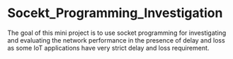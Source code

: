 # Socekt_Programming_Investigation
The goal of this mini project is to use socket programming for investigating and evaluating the network performance in the presence of delay and loss as some IoT applications have very strict delay and loss requirement.
